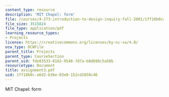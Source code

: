 ```yaml
---
content_type: resource
description: 'MIT Chapel: form'
file: /courses/4-273-introduction-to-design-inquiry-fall-2001/1ff18b0ca6d2b36e03e0152cd2850c46_assignment3.pdf
file_size: 3515824
file_type: application/pdf
learning_resource_types:
- Projects
license: https://creativecommons.org/licenses/by-nc-sa/4.0/
ocw_type: OCWFile
parent_title: Projects
parent_type: CourseSection
parent_uid: fde83533-0162-9548-7d7a-b8db98c5a50b
resourcetype: Document
title: assignment3.pdf
uid: 1ff18b0c-a6d2-b36e-03e0-152cd2850c46
---
```

MIT Chapel: form